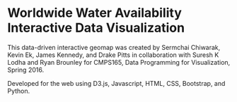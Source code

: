 
# Worldwide Water Availability Interactive Data Visualization
This data-driven interactive geomap was created by Sermchai Chiwarak, Kevin Ek, James Kennedy, and Drake Pitts in collaboration with Suresh K Lodha and Ryan Brounley for CMPS165, Data Programming for Visualization, Spring 2016.

Developed for the web using D3.js, Javascript, HTML, CSS, Bootstrap, and Python.

